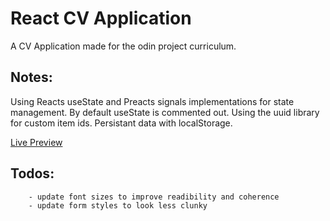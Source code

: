 # React CV Application

A CV Application made for the odin project curriculum.

## Notes:

Using Reacts useState and Preacts signals implementations for state management. By default useState is commented out.
Using the uuid library for custom item ids.
Persistant data with localStorage.

[Live Preview](https://remarkable-paprenjak-7ffb4b.netlify.app/)

## Todos:

```
    - update font sizes to improve readibility and coherence
    - update form styles to look less clunky

```
